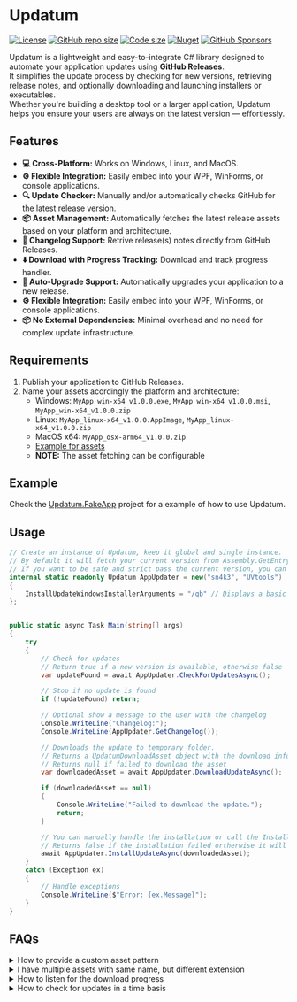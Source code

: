﻿# Updatum

[![License](https://img.shields.io/github/license/sn4k3/Updatum?style=for-the-badge)](https://github.com/sn4k3/Updatum/blob/master/LICENSE)
[![GitHub repo size](https://img.shields.io/github/repo-size/sn4k3/Updatum?style=for-the-badge)](#)
[![Code size](https://img.shields.io/github/languages/code-size/sn4k3/Updatum?style=for-the-badge)](#)
[![Nuget](https://img.shields.io/nuget/v/Updatum?style=for-the-badge)](https://www.nuget.org/packages/Updatum)
[![GitHub Sponsors](https://img.shields.io/github/sponsors/sn4k3?color=red&style=for-the-badge)](https://github.com/sponsors/sn4k3)

Updatum is a lightweight and easy-to-integrate C# library designed to automate your application updates using **GitHub Releases**.  
It simplifies the update process by checking for new versions, retrieving release notes, and optionally downloading and launching installers or executables.  
Whether you're building a desktop tool or a larger application, Updatum helps you ensure your users are always on the latest version — effortlessly.

## Features

- **💻 Cross-Platform:** Works on Windows, Linux, and MacOS.
- **⚙️ Flexible Integration:** Easily embed into your WPF, WinForms, or console applications.
- **🔍 Update Checker:** Manually and/or automatically checks GitHub for the latest release version.
- **📦 Asset Management:** Automatically fetches the latest release assets based on your platform and architecture.
- **📄 Changelog Support:** Retrive release(s) notes directly from GitHub Releases.
- **⬇️ Download with Progress Tracking:** Download and track progress handler.
- **🔄 Auto-Upgrade Support:** Automatically upgrades your application to a new release.
- **⚙️ Flexible Integration:** Easily embed into your WPF, WinForms, or console applications.
- **📦 No External Dependencies:** Minimal overhead and no need for complex update infrastructure.

## Requirements

1. Publish your application to GitHub Releases.
1. Name your assets acordingly the platform and architecture:
   - Windows: `MyApp_win-x64_v1.0.0.exe`, `MyApp_win-x64_v1.0.0.msi`, `MyApp_win-x64_v1.0.0.zip`
   - Linux: `MyApp_linux-x64_v1.0.0.AppImage`, `MyApp_linux-x64_v1.0.0.zip`
   - MacOS x64: `MyApp_osx-arm64_v1.0.0.zip`
   - [Example for assets](https://github.com/sn4k3/UVtools/releases/latest)
   - **NOTE:** The asset fetching can be configurable

## Example

Check the [Updatum.FakeApp](https://github.com/sn4k3/Updatum/blob/main/Updatum.FakeApp/Program.cs) project for a example of how to use Updatum.

## Usage


```csharp
// Create an instance of Updatum, keep it global and single instance.
// By default it will fetch your current version from Assembly.GetEntryAssembly().GetName().Version
// If you want to be safe and strict pass the current version, you can set 3rd argument as: Assembly.GetExecutingAssembly().GetName().Version
internal static readonly Updatum AppUpdater = new("sn4k3", "UVtools")
{
    InstallUpdateWindowsInstallerArguments = "/qb" // Displays a basic user interface for MSI package
};


public static async Task Main(string[] args)
{
    try
    {
        // Check for updates
        // Return true if a new version is available, otherwise false
        var updateFound = await AppUpdater.CheckForUpdatesAsync();

        // Stop if no update is found
        if (!updateFound) return;

        // Optional show a message to the user with the changelog
        Console.WriteLine("Changelog:");
        Console.WriteLine(AppUpdater.GetChangelog());

        // Downloads the update to temporary folder.
        // Returns a UpdatumDownloadAsset object with the download information
        // Returns null if failed to download the asset
        var downloadedAsset = await AppUpdater.DownloadUpdateAsync();

        if (downloadedAsset == null)
        {
            Console.WriteLine("Failed to download the update.");
            return;
        }

        // You can manually handle the installation or call the Install method:
        // Returns false if the installation failed ortherwise it will never return true as the process will be terminated to complete the installation.
        await AppUpdater.InstallUpdateAsync(downloadedAsset);
    }
    catch (Exception ex)
    {
        // Handle exceptions
        Console.WriteLine($"Error: {ex.Message}");
    }
}
```

## FAQs

<details>
<summary>How to provide a custom asset pattern</summary>

### Customize the asset pattern

Your asset naming convention may differ from the default one, and you can customize the asset fetcher to suit your needs.  
By using the property `AssetRegexPattern` you can provide a regex pattern to match your assets.

```cssharp
// Expect assets to be named like: MyApp_winx64_v1.0.0
AppUpdater.AssetRegexPattern = $"{RuntimeInformation.RuntimeIdentifier.Replace("-", string.Empty)}";
```
</details>



<details>
<summary>I have multiple assets with same name, but different extension</summary>

### Customize the asset extension filter

If you have multiple assets with the same name but different extensions, 
for example `MyApp_win-x64_v1.0.0.zip` (The portable) and `MyApp_win-x64_v1.0.0.msi` (The installer),
you can use the `AssetExtensionFilter` property to filter them out.  
You will require some sort of file included in the application folder to know if user is running the portable or the installer version.
If you omit this step, the first asset will be used.


```cssharp
if (IsPortableApp) AppUpdater.AssetExtensionFilter = "zip";
```

**Notes:** 

- The `AssetRegexPattern` can also be used for the same porpose, but it is not recommended.
</details>



<details>
<summary>How to listen for the download progress</summary>

### Listen for the download progress

If you using a binding framework like WPF, WinUI or Avalonia, you can use the properties directly:
- `DownloadedMegabytes` to bind to a progress bar text
- `DownloadTotalSizeMegabytes` to bind to a progress bar text
- `DownloadedPercentage` to bind to a progress bar
- Example: {0} / {1} Megabytes

As all properties raises changes the UI will reflect changes on such frameworks.  
If you require to listen for the download progress or redirect the value, you can subscribe `PropertyChanged` event.

```csharp
private static void AppUpdaterOnPropertyChanged(object? sender, PropertyChangedEventArgs e)
{
    if (e.PropertyName == nameof(Updatum.DownloadedPercentage))
    {
        Console.WriteLine($"Downloaded: {AppUpdater.DownloadedMegabytes} MB / {AppUpdater.DownloadTotalSizeMegabytes} MB  ({AppUpdater.DownloadedPercentage} %)");
    }
}
```

**Notes:**

- The frequency of progress change can be adjusted with: `DownloadProgressUpdateFrequencySeconds`
</details>

<details>
<summary>How to check for updates in a time basis</summary>

### Check for updates in a time basis

You can make use of built-in timer object: `AutoUpdateCheckTimer` and listen for `UpdateFound` event.

```csharp
AppUpdater.AutoUpdateCheckTimer.Interval = TimeSpan.FromHours(1).TotalMilliseconds;
AppUpdater.AutoUpdateCheckTimer.Start();
```
</details>